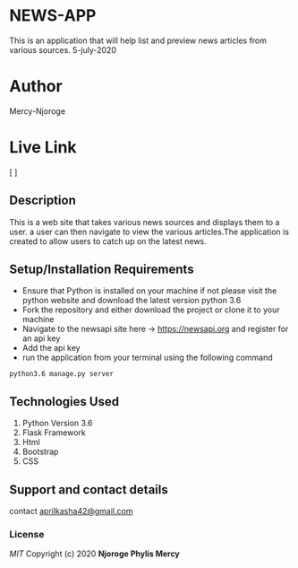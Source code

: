 # NEWS-APP
This is an application that will help list and preview news articles from various sources. 5-july-2020

# Author
Mercy-Njoroge

# Live Link
[ ]

## Description
This is a web site that takes various news sources and displays them to a user. a user can then navigate to view the various articles.The application is created to allow users to catch up on the latest news.

## Setup/Installation Requirements
* Ensure that Python is installed on your machine if not please visit the python website and download the latest version python 3.6
* Fork the repository and either download the project or clone it to your machine
* Navigate to the newsapi site here -> https://newsapi.org and register for an api key
* Add the api key 
* run the application from your terminal using the following command
```
python3.6 manage.py server
```

## Technologies Used
1. Python Version 3.6
2. Flask Framework
3. Html
4. Bootstrap
5. CSS

## Support and contact details
contact aprilkasha42@gmail.com

### License
*MIT*
Copyright (c) 2020 **Njoroge Phylis Mercy**
